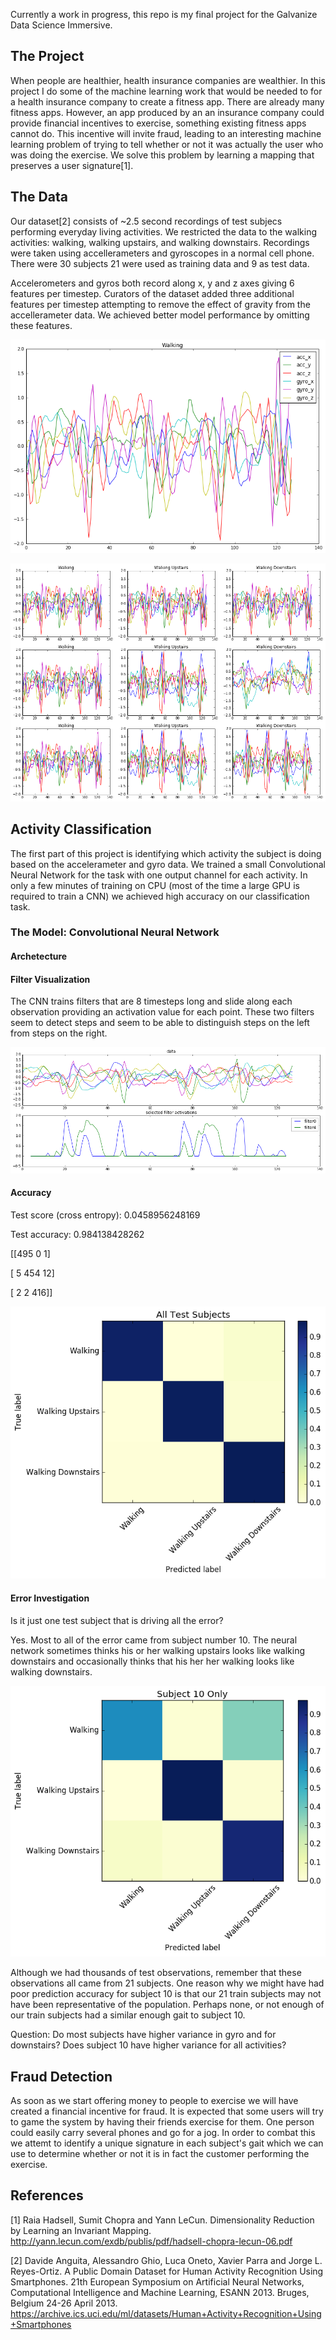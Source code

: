 Currently a work in progress, this repo is my final project for the Galvanize Data Science Immersive.

## The Project

When people are healthier, health insurance companies are wealthier. In this project I do some of the machine learning
work that would be needed to for a health insurance company to create a fitness app. 
There are already many fitness apps. However, an app produced by an an insurance company could provide financial
incentives to exercise, something existing fitness apps cannot do. This incentive will invite fraud, leading to 
an interesting machine learning problem of trying to tell whether or not it was actually the user who was doing
the exercise. We solve this problem by learning a mapping that preserves a user signature[1].

## The Data

Our dataset[2] consists of ~2.5 second recordings of test subjecs performing everyday living activities.
We restricted the data to the walking activities: walking, walking upstairs, and walking downstairs.
Recordings were taken using accellerameters and gyroscopes in a normal cell phone. There were 30 subjects
21 were used as training data and 9 as test data.

Accelerometers and gyros both record along x, y and z axes giving 6 features per timestep. Curators of the dataset 
added three additional features per timestep attempting to remove the effect of gravity from the accellerameter data. We achieved better model performance by omitting these features.  

![data viz](images/walking_raw_large.png)

![data viz](images/raw_data.png)

## Activity Classification
The first part of this project is identifying which activity the subject is doing based on the accelerameter and gyro
data. We trained a small Convolutional Neural Network for the task with one output channel for each activity. 
In only a few minutes of training on CPU (most of the time a large GPU is required to train a CNN) we achieved
high accuracy on our classification task.

### The Model: Convolutional Neural Network
#### Archetecture
#### Filter Visualization

The CNN trains filters that are 8 timesteps long and slide along each observation providing an activation value for each point.
These two filters seem to detect steps and seem to be able to distinguish steps on the left from steps on the right.

![asymetric gait](images/convo_activations_asymetric_gait.png)

#### Accuracy

Test score (cross entropy): 0.0458956248169

Test accuracy: 0.984138428262

[[495   0   1]

 [  5 454  12]

 [  2   2 416]]
 
![confusion matrix](images/activity_prediction_confusion_matrix.png)
 
#### Error Investigation
Is it just one test subject that is driving all the error?

Yes. Most to all of the error came from subject number 10. 
The neural network sometimes thinks his or her walking upstairs looks like walking downstairs
and occasionally thinks that his her her walking looks like walking downstairs.

![confusion matrix](images/activity_prediction_confusion_matrix_10.png)

Although we had thousands of test observations, remember that these observations all came from 
21 subjects. One reason why we might have had poor prediction accuracy for subject 10 
is that our 21 train subjects may not have been representative of the population.  Perhaps
none, or not enough of our train subjects had a similar enough gait to subject 10.

Question: Do most subjects have higher variance in gyro and for downstairs? 
Does subject 10 have higher variance for all activities?

## Fraud Detection
As soon as we start offering money to people to exercise we will have created a financial incentive for
fraud. It is expected that some users will try to game the system by having their friends exercise for them.
One person could easily carry several phones and go for a jog. In order to combat this we attemt to identify 
a unique signature in each subject's gait which we can use to determine whether or not it is in fact the customer
performing the exercise. 



## References
[1] Raia Hadsell, Sumit Chopra and Yann LeCun. Dimensionality Reduction by Learning an Invariant Mapping. 
http://yann.lecun.com/exdb/publis/pdf/hadsell-chopra-lecun-06.pdf

[2] Davide Anguita, Alessandro Ghio, Luca Oneto, Xavier Parra and Jorge L. Reyes-Ortiz. A Public Domain Dataset for Human Activity Recognition Using Smartphones. 21th European Symposium on Artificial Neural Networks, Computational Intelligence and Machine Learning, ESANN 2013. Bruges, Belgium 24-26 April 2013.
https://archive.ics.uci.edu/ml/datasets/Human+Activity+Recognition+Using+Smartphones

